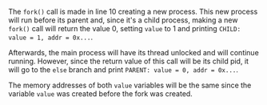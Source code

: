 The `fork()` call is made in line 10 creating a new process. This new process
will run before its parent and, since it's a child process, making a new `fork()` call will return the value 0, setting `value` to 1 and printing `CHILD: value = 1, addr = 0x...`.

Afterwards, the main process will have its thread unlocked and will continue running. However, since the return value of this call will be its child pid, it will go to the `else` branch and print `PARENT: value = 0, addr = 0x...`.

The memory addresses of both `value` variables will be the same since the variable `value` was created before the fork was created.